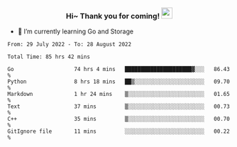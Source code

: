 <h3 align="center">
    Hi~ Thank you for coming!
    <img src="https://media.giphy.com/media/hvRJCLFzcasrR4ia7z/giphy.gif" width="25px">
</h3>

<!--
**pineapple-man/pineapple-man** is a ✨ _special_ ✨ repository because its `README.md` (this file) appears on your GitHub profile.

Here are some ideas to get you started:
- 🔭 I’m currently working on ...
- 🤔 I’m looking for help with ...
- 💬 Ask me about ...
- 📫 How to reach me: ...
- 😄 Pronouns: ...
- ⚡ Fun fact: 
- 👯 I’m looking to collaborate on kubernetes
-->
- 🌱 I’m currently learning Go and Storage

<!--START_SECTION:waka-->

```text
From: 29 July 2022 - To: 28 August 2022

Total Time: 85 hrs 42 mins

Go                   74 hrs 4 mins   █████████████████████▓░░░   86.43 %
Python               8 hrs 18 mins   ██▒░░░░░░░░░░░░░░░░░░░░░░   09.70 %
Markdown             1 hr 24 mins    ▒░░░░░░░░░░░░░░░░░░░░░░░░   01.65 %
Text                 37 mins         ▒░░░░░░░░░░░░░░░░░░░░░░░░   00.73 %
C++                  35 mins         ▒░░░░░░░░░░░░░░░░░░░░░░░░   00.70 %
GitIgnore file       11 mins         ░░░░░░░░░░░░░░░░░░░░░░░░░   00.22 %
```

<!--END_SECTION:waka-->
